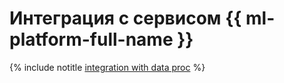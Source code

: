 # Интеграция с сервисом {{ ml-platform-full-name }}

{% include notitle [integration with data proc](../../_tutorials/ml-ai/data-proc-integration.md) %}